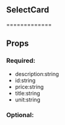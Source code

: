 
## SelectCard
=============
## Props


### Required:
 - description:string
 - id:string
 - price:string
 - title:string
 - unit:string

### Optional:
